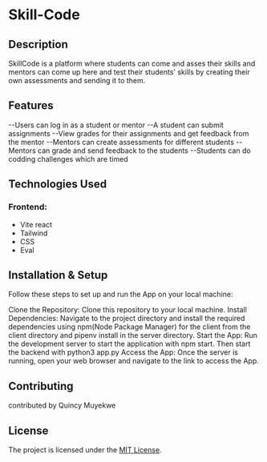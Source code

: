 # Skill-Code

## Description 
SkillCode is a platform where students can come and asses their skills and mentors can come up here and test their students' skills by creating their own assessments and sending it to them.

## Features
--Users can log in as a student or mentor
--A student can submit assignments
--View grades for their assignments and get feedback from the mentor
--Mentors can create assessments for different students
--Mentors can grade and send feedback to the students 
--Students can do codding challenges which are timed 
## Technologies Used

### Frontend: 
- Vite react
- Tailwind
- CSS
- Eval


## Installation & Setup
Follow these steps to set up and run the App on your local machine:

Clone the Repository: Clone this repository to your local machine.
Install Dependencies: Navigate to the project directory and install the required dependencies using npm(Node Package Manager) for the client from the client directory and pipenv install in the server directory.
Start the App: Run the development server to start the application with npm start. Then start the backend with python3 app.py
Access the App: Once the server is running, open your web browser and navigate to the link to access the App.

## Contributing
contributed by Quincy Muyekwe

## License

The project is licensed under the [MIT License](LICENSE).



